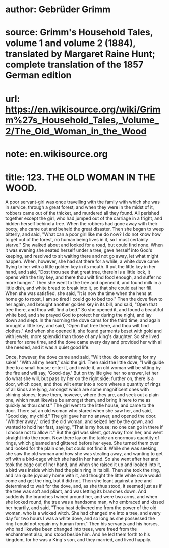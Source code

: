 # author: Gebrüder Grimm
# source: Grimm's Household Tales, volume 1 and volume 2 (1884), translated by Margaret Raine Hunt; complete translation of the 1857 German edition
# url: https://en.wikisource.org/wiki/Grimm%27s_Household_Tales,_Volume_2/The_Old_Woman_in_the_Wood
# note: en.wikisource.org
# title: 123. THE OLD WOMAN IN THE WOOD. 

A poor servant-girl was once travelling with the family with which she was in service, through a great forest, and when they were in the midst of it, robbers came out of the thicket, and murdered all they found. All perished together except the girl, who had jumped out of the carriage in a fright, and hidden herself behind a tree. When the robbers had gone away with their booty, she came out and beheld the great disaster. Then she began to weep bitterly, and said, "What can a poor girl like me do now? I do not know how to get out of the forest, no human being lives in it, so I must certainly starve." She walked about and looked for a road, but could find none. When it was evening she seated herself under a tree, gave herself into God's keeping, and resolved to sit waiting there and not go away, let what might happen. When, however, she had sat there for a while, a white dove came flying to her with a little golden key in its mouth. It put the little key in her hand, and said, "Dost thou see that great tree, therein is a little lock, it opens with the tiny key, and there thou wilt find food enough, and suffer no more hunger." Then she went to the tree and opened it, and found milk in a little dish, and white bread to break into it, so that she could eat her fill. When she was satisfied, she said, "It is now the time when the hens at home go to roost, I am so tired I could go to bed too." Then the dove flew to her again, and brought another golden key in its bill, and said, "Open that tree there, and thou wilt find a bed." So she opened it, and found a beautiful white bed, and she prayed God to protect her during the night, and lay down and slept. In the morning the dove cams for the third time, and ​again brought a little key, and said, "Open that tree there, and thou wilt find clothes." And when she opened it, she found garments beset with gold and with jewels, more splendid than those of any king's daughter. So she lived there for some time, and the dove came every day and provided her with all she needed, and it was a quiet good life. 

Once, however, the dove came and said, "Wilt thou do something for my sake!" "With all my heart," said the girl. Then said the little dove, "I will guide thee to a small house; enter it, and inside it, an old woman will be sitting by the fire and will say, 'Good-day.' But on thy life give her no answer, let her do what she will, but pass by her on the right side; further on, there is a door, which open, and thou wilt enter into a room where a quantity of rings of all kinds are lying, amongst which are some magnificent ones with shining stones; leave them, however, where they are, and seek out a plain one, which must likewise be amongst them, and bring it here to me as quickly as thou canst." The girl went to the little house, and came to the door. There sat an old woman who stared when she saw her, and said, "Good day, my child." The girl gave her no answer, and opened the door. "Whither away," cried the old woman, and seized her by the gown, and wanted to hold her fast, saying, "That is my house; no one can go in there if I choose not to allow it." But the girl was silent, got away from her, and went straight into the room. Now there lay on the table an enormous quantity of rings, which gleamed and glittered before her eyes. She turned them over and looked for the plain one, but could not find it. While she was seeking, she saw the old woman and how she was stealing away, and wanting to get off with a bird-cage which she had in her hand. So she went after her and took the cage out of her hand, and when she raised it up and looked into it, a bird was inside which had the plain ring in its bill. Then she took the ring, and ran quite joyously home with it, and thought the little white dove would come and get the ring, but it did not. Then she leant against a tree and determined to wait for the dove, and, as she thus stood, it seemed just as if the tree was soft and pliant, and was letting ​its branches down. And suddenly the branches twined around her, and were two arms, and when she looked round, the tree was a handsome man, who embraced and kissed her heartily, and said, "Thou hast delivered me from the power of the old woman, who is a wicked witch. She had changed me into a tree, and every day for two hours I was a white dove, and so long as she possessed the ring I could not regain my human form." Then his servants and his horses, who had likewise been changed into trees, were freed from the enchantment also, and stood beside him. And he led them forth to his kingdom, for he was a King's son, and they married, and lived happily. 

